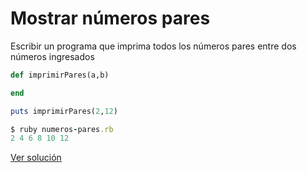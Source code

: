 # Mostrar números pares

Escribir un programa que imprima todos los números pares entre dos números ingresados


```ruby
def imprimirPares(a,b)

end

puts imprimirPares(2,12)
```

```ruby
$ ruby numeros-pares.rb
2 4 6 8 10 12
```

[Ver solución](./../../soluciones/fundamentos/repetitivas/numeros-pares.rb)
